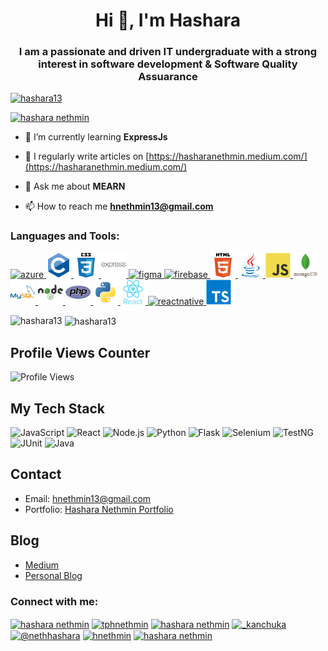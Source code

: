 <h1 align="center">Hi 👋, I'm Hashara</h1>
<h3 align="center">I am a passionate and driven IT undergraduate with a strong interest in software development & Software Quality Assuarance</h3>

<p align="left"> <a href="https://github.com/ryo-ma/github-profile-trophy"><img src="https://github-profile-trophy.vercel.app/?username=hashara13" alt="hashara13" /></a> </p>

<p align="left"> <a href="https://twitter.com/hashara nethmin" target="blank"><img src="https://img.shields.io/twitter/follow/hashara nethmin?logo=twitter&style=for-the-badge" alt="hashara nethmin" /></a> </p>

- 🌱 I’m currently learning **ExpressJs**

- 📝 I regularly write articles on [https://hasharanethmin.medium.com/](https://hasharanethmin.medium.com/)

- 💬 Ask me about **MEARN**

- 📫 How to reach me **hnethmin13@gmail.com**



<h3 align="left">Languages and Tools:</h3>
<p align="left"> <a href="https://azure.microsoft.com/en-in/" target="_blank" rel="noreferrer"> <img src="https://www.vectorlogo.zone/logos/microsoft_azure/microsoft_azure-icon.svg" alt="azure" width="40" height="40"/> </a> <a href="https://www.cprogramming.com/" target="_blank" rel="noreferrer"> <img src="https://raw.githubusercontent.com/devicons/devicon/master/icons/c/c-original.svg" alt="c" width="40" height="40"/> </a> <a href="https://www.w3schools.com/css/" target="_blank" rel="noreferrer"> <img src="https://raw.githubusercontent.com/devicons/devicon/master/icons/css3/css3-original-wordmark.svg" alt="css3" width="40" height="40"/> </a> <a href="https://expressjs.com" target="_blank" rel="noreferrer"> <img src="https://raw.githubusercontent.com/devicons/devicon/master/icons/express/express-original-wordmark.svg" alt="express" width="40" height="40"/> </a> <a href="https://www.figma.com/" target="_blank" rel="noreferrer"> <img src="https://www.vectorlogo.zone/logos/figma/figma-icon.svg" alt="figma" width="40" height="40"/> </a> <a href="https://firebase.google.com/" target="_blank" rel="noreferrer"> <img src="https://www.vectorlogo.zone/logos/firebase/firebase-icon.svg" alt="firebase" width="40" height="40"/> </a> <a href="https://www.w3.org/html/" target="_blank" rel="noreferrer"> <img src="https://raw.githubusercontent.com/devicons/devicon/master/icons/html5/html5-original-wordmark.svg" alt="html5" width="40" height="40"/> </a> <a href="https://www.java.com" target="_blank" rel="noreferrer"> <img src="https://raw.githubusercontent.com/devicons/devicon/master/icons/java/java-original.svg" alt="java" width="40" height="40"/> </a> <a href="https://developer.mozilla.org/en-US/docs/Web/JavaScript" target="_blank" rel="noreferrer"> <img src="https://raw.githubusercontent.com/devicons/devicon/master/icons/javascript/javascript-original.svg" alt="javascript" width="40" height="40"/> </a> <a href="https://www.mongodb.com/" target="_blank" rel="noreferrer"> <img src="https://raw.githubusercontent.com/devicons/devicon/master/icons/mongodb/mongodb-original-wordmark.svg" alt="mongodb" width="40" height="40"/> </a> <a href="https://www.mysql.com/" target="_blank" rel="noreferrer"> <img src="https://raw.githubusercontent.com/devicons/devicon/master/icons/mysql/mysql-original-wordmark.svg" alt="mysql" width="40" height="40"/> </a> <a href="https://nodejs.org" target="_blank" rel="noreferrer"> <img src="https://raw.githubusercontent.com/devicons/devicon/master/icons/nodejs/nodejs-original-wordmark.svg" alt="nodejs" width="40" height="40"/> </a> <a href="https://www.php.net" target="_blank" rel="noreferrer"> <img src="https://raw.githubusercontent.com/devicons/devicon/master/icons/php/php-original.svg" alt="php" width="40" height="40"/> </a> <a href="https://www.python.org" target="_blank" rel="noreferrer"> <img src="https://raw.githubusercontent.com/devicons/devicon/master/icons/python/python-original.svg" alt="python" width="40" height="40"/> </a> <a href="https://reactjs.org/" target="_blank" rel="noreferrer"> <img src="https://raw.githubusercontent.com/devicons/devicon/master/icons/react/react-original-wordmark.svg" alt="react" width="40" height="40"/> </a> <a href="https://reactnative.dev/" target="_blank" rel="noreferrer"> <img src="https://reactnative.dev/img/header_logo.svg" alt="reactnative" width="40" height="40"/> </a> <a href="https://www.typescriptlang.org/" target="_blank" rel="noreferrer"> <img src="https://raw.githubusercontent.com/devicons/devicon/master/icons/typescript/typescript-original.svg" alt="typescript" width="40" height="40"/> </a> </p>

<p><img align="left" src="https://github-readme-stats.vercel.app/api/top-langs?username=hashara13&show_icons=true&locale=en&layout=compact" alt="hashara13" /></p>

<p>&nbsp;<img align="center" src="https://github-readme-stats.vercel.app/api?username=hashara13&show_icons=true&locale=en" alt="hashara13" /></p>

## Profile Views Counter

![Profile Views](https://komarev.com/ghpvc/?username=Hashara13)

## My Tech Stack

![JavaScript](https://img.shields.io/badge/-JavaScript-black?style=flat-square&logo=javascript)
![React](https://img.shields.io/badge/-React-black?style=flat-square&logo=react)
![Node.js](https://img.shields.io/badge/-Node.js-black?style=flat-square&logo=Node.js)
![Python](https://img.shields.io/badge/-Python-black?style=flat-square&logo=python)
![Flask](https://img.shields.io/badge/-Flask-black?style=flat-square&logo=flask)
![Selenium](https://img.shields.io/badge/-Selenium-black?style=flat-square&logo=selenium)
![TestNG](https://img.shields.io/badge/-TestNG-black?style=flat-square&logo=testng)
![JUnit](https://img.shields.io/badge/-JUnit-black?style=flat-square&logo=junit5)
![Java](https://img.shields.io/badge/-Java-black?style=flat-square&logo=java)

## Contact

- Email: hnethmin13@gmail.com
- Portfolio: [Hashara Nethmin Portfolio](https://hashara13.github.io/HasharaNethmin-Portfolio-/)

## Blog

- [Medium](https://medium.com/@hasharanethmin)
- [Personal Blog](https://hasharanethmin.blogspot.com/)

<h3 align="left">Connect with me:</h3>
<p align="left">
<a href="https://twitter.com/hashara nethmin" target="blank"><img align="center" src="https://raw.githubusercontent.com/rahuldkjain/github-profile-readme-generator/master/src/images/icons/Social/twitter.svg" alt="hashara nethmin" height="30" width="40" /></a>
<a href="https://stackoverflow.com/users/tphnethmin" target="blank"><img align="center" src="https://raw.githubusercontent.com/rahuldkjain/github-profile-readme-generator/master/src/images/icons/Social/stack-overflow.svg" alt="tphnethmin" height="30" width="40" /></a>
<a href="https://fb.com/hashara nethmin" target="blank"><img align="center" src="https://raw.githubusercontent.com/rahuldkjain/github-profile-readme-generator/master/src/images/icons/Social/facebook.svg" alt="hashara nethmin" height="30" width="40" /></a>
<a href="https://instagram.com/_kanchuka" target="blank"><img align="center" src="https://raw.githubusercontent.com/rahuldkjain/github-profile-readme-generator/master/src/images/icons/Social/instagram.svg" alt="_kanchuka" height="30" width="40" /></a>
<a href="https://medium.com/@nethhashara" target="blank"><img align="center" src="https://raw.githubusercontent.com/rahuldkjain/github-profile-readme-generator/master/src/images/icons/Social/medium.svg" alt="@nethhashara" height="30" width="40" /></a>
<a href="https://www.youtube.com/c/hnethmin" target="blank"><img align="center" src="https://raw.githubusercontent.com/rahuldkjain/github-profile-readme-generator/master/src/images/icons/Social/youtube.svg" alt="hnethmin" height="30" width="40" /></a>
<a href="https://www.hackerrank.com/hashara nethmin" target="blank"><img align="center" src="https://raw.githubusercontent.com/rahuldkjain/github-profile-readme-generator/master/src/images/icons/Social/hackerrank.svg" alt="hashara nethmin" height="30" width="40" /></a>
</p>
